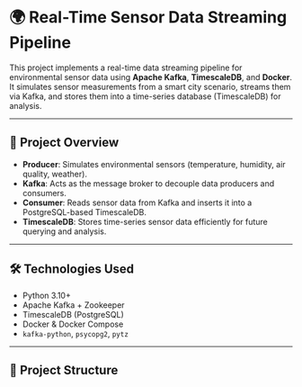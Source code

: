 # 🌍 Real-Time Sensor Data Streaming Pipeline

This project implements a real-time data streaming pipeline for environmental sensor data using **Apache Kafka**, **TimescaleDB**, and **Docker**. It simulates sensor measurements from a smart city scenario, streams them via Kafka, and stores them into a time-series database (TimescaleDB) for analysis.

---

## 📌 Project Overview

- **Producer**: Simulates environmental sensors (temperature, humidity, air quality, weather).
- **Kafka**: Acts as the message broker to decouple data producers and consumers.
- **Consumer**: Reads sensor data from Kafka and inserts it into a PostgreSQL-based TimescaleDB.
- **TimescaleDB**: Stores time-series sensor data efficiently for future querying and analysis.

---

## 🛠️ Technologies Used

- Python 3.10+
- Apache Kafka + Zookeeper
- TimescaleDB (PostgreSQL)
- Docker & Docker Compose
- `kafka-python`, `psycopg2`, `pytz`

---

## 📂 Project Structure

